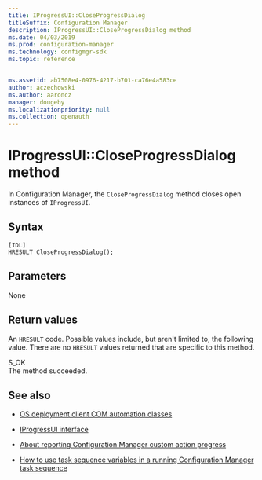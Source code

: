 ```yaml
---
title: IProgressUI::CloseProgressDialog
titleSuffix: Configuration Manager
description: IProgressUI::CloseProgressDialog method
ms.date: 04/03/2019
ms.prod: configuration-manager
ms.technology: configmgr-sdk
ms.topic: reference


ms.assetid: ab7508e4-0976-4217-b701-ca76e4a583ce
author: aczechowski
ms.author: aaroncz
manager: dougeby
ms.localizationpriority: null
ms.collection: openauth
---
```


# IProgressUI::CloseProgressDialog method

In Configuration Manager, the `CloseProgressDialog` method closes open instances of `IProgressUI`.

## Syntax  

```  
[IDL]  
HRESULT CloseProgressDialog();  
```  

## Parameters

None

## Return values

An `HRESULT` code. Possible values include, but aren't limited to, the following value. There are no `HRESULT` values returned that are specific to this method.

S_OK  
The method succeeded.  

## See also

- [OS deployment client COM automation classes](operating-system-deployment-client-com-automation-classes.md)  

- [IProgressUI interface](iprogressui-interface.md)  

- [About reporting Configuration Manager custom action progress](../../../../osd/about-reporting-configuration-manager-custom-action-progress.md)  

- [How to use task sequence variables in a running Configuration Manager task sequence](../../../../osd/how-to-use-task-sequence-variables-in-a-running-task-sequence.md)  
